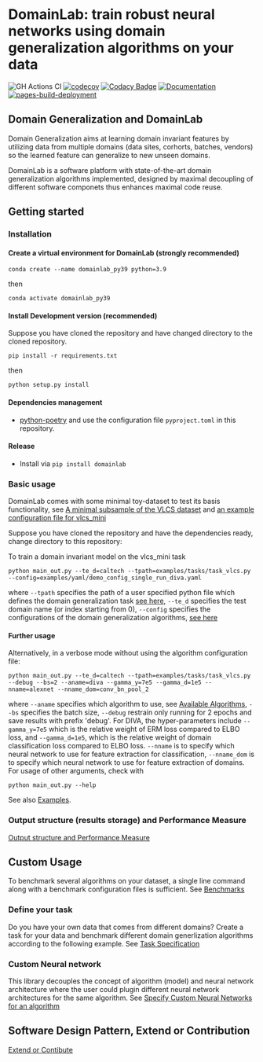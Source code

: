 # DomainLab: train robust neural networks using domain generalization algorithms on your data

![GH Actions CI ](https://github.com/marrlab/DomainLab/actions/workflows/ci.yml/badge.svg?branch=master)
[![codecov](https://codecov.io/gh/marrlab/DomainLab/branch/master/graph/badge.svg)](https://app.codecov.io/gh/marrlab/DomainLab)
[![Codacy Badge](https://app.codacy.com/project/badge/Grade/bc22a1f9afb742efb02b87284e04dc86)](https://www.codacy.com/gh/marrlab/DomainLab/dashboard)
[![Documentation](https://img.shields.io/badge/Documentation-Here)](https://marrlab.github.io/DomainLab/)
[![pages-build-deployment](https://github.com/marrlab/DomainLab/actions/workflows/pages/pages-build-deployment/badge.svg)](https://github.com/marrlab/DomainLab/actions/workflows/pages/pages-build-deployment)
## Domain Generalization and DomainLab

Domain Generalization aims at learning domain invariant features by utilizing data from multiple domains (data sites, corhorts, batches, vendors) so the learned feature can generalize to new unseen domains. 

DomainLab is a software platform with state-of-the-art domain generalization algorithms implemented, designed by maximal decoupling of different software componets thus enhances maximal code reuse.


## Getting started

### Installation
#### Create a virtual environment for DomainLab (strongly recommended)

`conda create --name domainlab_py39 python=3.9`

then 

`conda activate domainlab_py39`

#### Install Development version (recommended)

Suppose you have cloned the repository and have changed directory to the cloned repository.

```norun
pip install -r requirements.txt
```
then 

`python setup.py install`

#### Dependencies management
-   [python-poetry](https://python-poetry.org/) and use the configuration file `pyproject.toml` in this repository.
 
#### Release
- Install via `pip install domainlab`

### Basic usage
DomainLab comes with some minimal toy-dataset to test its basis functionality, see [A minimal subsample of the VLCS dataset](./data/vlcs_mini) and [an example configuration file for vlcs_mini](./examples/tasks/task_vlcs.py)

Suppose you have cloned the repository and have the dependencies ready, change directory to this repository:

To train a domain invariant model on the vlcs_mini task

```shell
python main_out.py --te_d=caltech --tpath=examples/tasks/task_vlcs.py --config=examples/yaml/demo_config_single_run_diva.yaml 
```
where `--tpath` specifies the path of a user specified python file which defines the domain generalization task [see here](./examples/tasks/task_vlcs.py), `--te_d` specifies the test domain name (or index starting from 0), `--config` specifies the configurations of the domain generalization algorithms, [see here](./examples/yaml/demo_config_single_run_diva.yaml)

#### Further usage
Alternatively, in a verbose mode without using the algorithm configuration file:

```shell
python main_out.py --te_d=caltech --tpath=examples/tasks/task_vlcs.py --debug --bs=2 --aname=diva --gamma_y=7e5 --gamma_d=1e5 --nname=alexnet --nname_dom=conv_bn_pool_2
```

where `--aname` specifies which algorithm to use, see [Available Algorithms](./docs/doc_algos.md), `--bs` specifies the batch size, `--debug` restrain only running for 2 epochs and save results with prefix 'debug'. For DIVA, the hyper-parameters include `--gamma_y=7e5` which is the relative weight of ERM loss compared to ELBO loss, and `--gamma_d=1e5`, which is the relative weight of domain classification loss compared to ELBO loss.
`--nname` is to specify which neural network to use for feature extraction for classification, `--nname_dom` is to specify which neural network to use for feature extraction of domains.
For usage of other arguments, check with

```shell
python main_out.py --help
```

See also [Examples](./docs/doc_examples.md).

### Output structure (results storage) and Performance Measure
[Output structure and Performance Measure](./docs/doc_output.md)

## Custom Usage

To benchmark several algorithms on your dataset, a single line command along with a benchmark configuration files is sufficient. See [Benchmarks](./docs/doc_benchmark.md)

### Define your task
Do you have your own data that comes from different domains? Create a task for your data and benchmark different domain generlization algorithms according to the following example. See
[Task Specification](./docs/doc_tasks.md)

### Custom Neural network
This library decouples the concept of algorithm (model) and neural network architecture where the user could plugin different neural network architectures for the same algorithm. See
[Specify Custom Neural Networks for an algorithm](./docs/doc_custom_nn.md)

## Software Design Pattern, Extend or Contribution
[Extend or Contibute](./docs/doc_extend_contribute.md)

